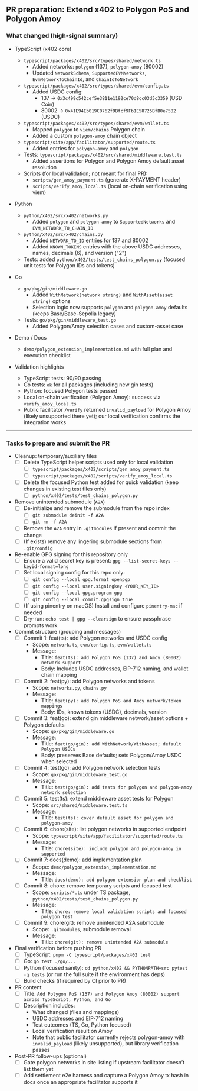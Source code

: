 ## PR preparation: Extend x402 to Polygon PoS and Polygon Amoy

### What changed (high-signal summary)

- TypeScript (x402 core)
  - `typescript/packages/x402/src/types/shared/network.ts`
    - Added networks: `polygon` (137), `polygon-amoy` (80002)
    - Updated `NetworkSchema`, `SupportedEVMNetworks`, `EvmNetworkToChainId`, and `ChainIdToNetwork`
  - `typescript/packages/x402/src/types/shared/evm/config.ts`
    - Added USDC config:
      - 137 → `0x3c499c542cef5e3811e1192ce70d8cc03d5c3359` (USD Coin)
      - 80002 → `0x41E94Eb019C0762f9Bfcf9Fb1E58725BfB0e7582` (USDC)
  - `typescript/packages/x402/src/types/shared/evm/wallet.ts`
    - Mapped `polygon` to `viem/chains` Polygon chain
    - Added a custom `polygon-amoy` chain object
  - `typescript/site/app/facilitator/supported/route.ts`
    - Added entries for `polygon-amoy` and `polygon`
  - Tests: `typescript/packages/x402/src/shared/middleware.test.ts`
    - Added assertions for Polygon and Polygon Amoy default asset resolution
  - Scripts (for local validation; not meant for final PR):
    - `scripts/gen_amoy_payment.ts` (generate X-PAYMENT header)
    - `scripts/verify_amoy_local.ts` (local on-chain verification using viem)

- Python
  - `python/x402/src/x402/networks.py`
    - Added `polygon` and `polygon-amoy` to `SupportedNetworks` and `EVM_NETWORK_TO_CHAIN_ID`
  - `python/x402/src/x402/chains.py`
    - Added `NETWORK_TO_ID` entries for 137 and 80002
    - Added `KNOWN_TOKENS` entries with the above USDC addresses, names, decimals (6), and version ("2")
  - Tests: added `python/x402/tests/test_chains_polygon.py` (focused unit tests for Polygon IDs and tokens)

- Go
  - `go/pkg/gin/middleware.go`
    - Added `WithNetwork(network string)` and `WithAsset(asset string)` options
    - Selection logic now supports `polygon` and `polygon-amoy` defaults (keeps Base/Base-Sepolia legacy)
  - Tests: `go/pkg/gin/middleware_test.go`
    - Added Polygon/Amoy selection cases and custom-asset case

- Demo / Docs
  - `demo/polygon_extension_implementation.md` with full plan and execution checklist

- Validation highlights
  - TypeScript tests: 90/90 passing
  - Go tests: `ok` for all packages (including new gin tests)
  - Python: focused Polygon tests passed
  - Local on-chain verification (Polygon Amoy): success via `verify_amoy_local.ts`
  - Public facilitator `/verify` returned `invalid_payload` for Polygon Amoy (likely unsupported there yet); our local verification confirms the integration works

---

### Tasks to prepare and submit the PR

- Cleanup: temporary/auxiliary files
  - [ ] Delete TypeScript helper scripts used only for local validation
    - [ ] `typescript/packages/x402/scripts/gen_amoy_payment.ts`
    - [ ] `typescript/packages/x402/scripts/verify_amoy_local.ts`
  - [ ] Delete the focused Python test added for quick validation (keep changes in existing test files only)
    - [ ] `python/x402/tests/test_chains_polygon.py`

- Remove unintended submodule (`A2A`)
  - [ ] De-initialize and remove the submodule from the repo index
    - [ ] `git submodule deinit -f A2A`
    - [ ] `git rm -f A2A`
  - [ ] Remove the `A2A` entry in `.gitmodules` if present and commit the change
  - [ ] (If exists) remove any lingering submodule sections from `.git/config`

- Re-enable GPG signing for this repository only
  - [ ] Ensure a valid secret key is present: `gpg --list-secret-keys --keyid-format=long`
  - [ ] Set local signing config for this repo only:
    - [ ] `git config --local gpg.format openpgp`
    - [ ] `git config --local user.signingkey <YOUR_KEY_ID>`
    - [ ] `git config --local gpg.program gpg`
    - [ ] `git config --local commit.gpgsign true`
  - [ ] (If using pinentry on macOS) Install and configure `pinentry-mac` if needed
  - [ ] Dry-run: `echo test | gpg --clearsign` to ensure passphrase prompts work

- Commit structure (grouping and messages)
  - [ ] Commit 1: feat(ts): add Polygon networks and USDC config
    - Scope: `network.ts`, `evm/config.ts`, `evm/wallet.ts`
    - Message:
      - Title: `feat(ts): add Polygon PoS (137) and Amoy (80002) network support`
      - Body: Includes USDC addresses, EIP-712 naming, and wallet chain mapping
  - [ ] Commit 2: feat(py): add Polygon networks and tokens
    - Scope: `networks.py`, `chains.py`
    - Message:
      - Title: `feat(py): add Polygon PoS and Amoy network/token mappings`
      - Body: IDs, known tokens (USDC), decimals, version
  - [ ] Commit 3: feat(go): extend gin middleware network/asset options + Polygon defaults
    - Scope: `go/pkg/gin/middleware.go`
    - Message:
      - Title: `feat(go/gin): add WithNetwork/WithAsset; default Polygon USDCs`
      - Body: preserves Base defaults; sets Polygon/Amoy USDC when selected
  - [ ] Commit 4: test(go): add Polygon network selection tests
    - Scope: `go/pkg/gin/middleware_test.go`
    - Message:
      - Title: `test(go/gin): add tests for polygon and polygon-amoy network selection`
  - [ ] Commit 5: test(ts): extend middleware asset tests for Polygon
    - Scope: `src/shared/middleware.test.ts`
    - Message:
      - Title: `test(ts): cover default asset for polygon and polygon-amoy`
  - [ ] Commit 6: chore(site): list polygon networks in supported endpoint
    - Scope: `typescript/site/app/facilitator/supported/route.ts`
    - Message:
      - Title: `chore(site): include polygon and polygon-amoy in supported`
  - [ ] Commit 7: docs(demo): add implementation plan
    - Scope: `demo/polygon_extension_implementation.md`
    - Message:
      - Title: `docs(demo): add polygon extension plan and checklist`
  - [ ] Commit 8: chore: remove temporary scripts and focused test
    - Scope: `scripts/*.ts` under TS package, `python/x402/tests/test_chains_polygon.py`
    - Message:
      - Title: `chore: remove local validation scripts and focused polygon test`
  - [ ] Commit 9: chore(git): remove unintended A2A submodule
    - Scope: `.gitmodules`, submodule removal
    - Message:
      - Title: `chore(git): remove unintended A2A submodule`

- Final verification before pushing PR
  - [ ] TypeScript: `pnpm -C typescript/packages/x402 test`
  - [ ] Go: `go test ./go/...`
  - [ ] Python (focused sanity): `cd python/x402 && PYTHONPATH=src pytest -q tests` (or run the full suite if the environment has deps)
  - [ ] Build checks (if required by CI prior to PR)

- PR content
  - [ ] Title: `Add Polygon PoS (137) and Polygon Amoy (80002) support across TypeScript, Python, and Go`
  - [ ] Description includes:
    - What changed (files and mappings)
    - USDC addresses and EIP-712 naming
    - Test outcomes (TS, Go, Python focused)
    - Local verification result on Amoy
    - Note that public facilitator currently rejects polygon-amoy with `invalid_payload` (likely unsupported), but library verification passes

- Post-PR follow-ups (optional)
  - [ ] Gate polygon networks in site listing if upstream facilitator doesn’t list them yet
  - [ ] Add settlement e2e harness and capture a Polygon Amoy tx hash in docs once an appropriate facilitator supports it 